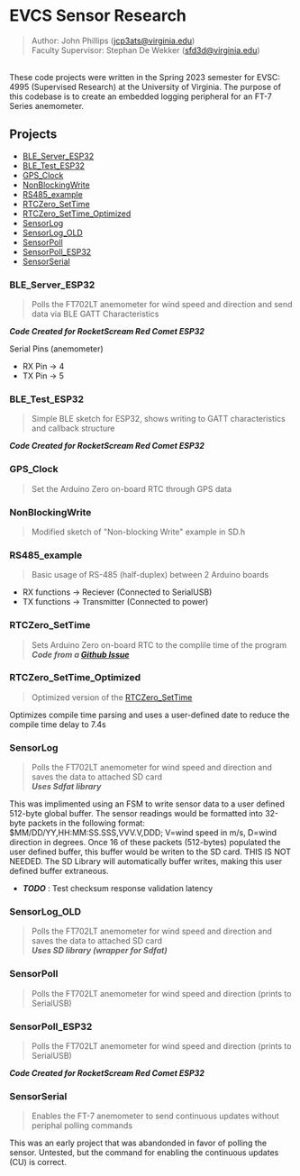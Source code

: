 # EVCS Sensor Research

>Author: John Phillips (jcp3ats@virginia.edu) <br>
Faculty Supervisor: Stephan De Wekker (sfd3d@virginia.edu)
<br>
These code projects were written in the Spring 2023 semester for EVSC: 4995 (Supervised Research) at the University of Virginia.  The purpose of this codebase is to create an embedded logging peripheral for an FT-7 Series anemometer.


## Projects
* [BLE_Server_ESP32](#ble_server_esp32)
* [BLE_Test_ESP32](#ble_test_esp32)
* [GPS_Clock](#gps_clock)
* [NonBlockingWrite](#nonblockingwrite)
* [RS485_example](#rs485_example)
* [RTCZero_SetTime](#rtczero_settime)
* [RTCZero_SetTime_Optimized](#rtczero_settime_optimized)
* [SensorLog](#sensorlog)
* [SensorLog_OLD](#sensorlog_old)
* [SensorPoll](#sensorpoll)
* [SensorPoll_ESP32](#sensorpoll_esp32)
* [SensorSerial](#sensorserial)

### BLE_Server_ESP32
> Polls the FT702LT anemometer for wind speed and direction and send data via BLE GATT Characteristics

***Code Created for RocketScream Red Comet ESP32***

Serial Pins (anemometer)
- RX Pin -> 4
- TX Pin -> 5

### BLE_Test_ESP32
> Simple BLE sketch for ESP32, shows writing to GATT characteristics and callback structure

***Code Created for RocketScream Red Comet ESP32***

### GPS_Clock
> Set the Arduino Zero on-board RTC through GPS data

### NonBlockingWrite
> Modified sketch of "Non-blocking Write" example in SD.h

### RS485_example
> Basic usage of RS-485 (half-duplex) between 2 Arduino boards
- RX functions -> Reciever (Connected to SerialUSB)
- TX functions -> Transmitter (Connected to power)

### RTCZero_SetTime
> Sets Arduino Zero on-board RTC to the complile time of the program <br>
***Code from a [Github Issue](https://github.com/arduino-libraries/RTCZero/issues/53)***

### RTCZero_SetTime_Optimized
> Optimized version of the [RTCZero_SetTime](#rtczero_settime)

Optimizes compile time parsing and uses a user-defined date to reduce the compile time delay to 7.4s

### SensorLog
> Polls the FT702LT anemometer for wind speed and direction and saves the data to attached SD card <br> ***Uses Sdfat library***

This was implimented using an FSM to write sensor data to a user defined 512-byte global buffer. The sensor readings would be formatted into 32-byte packets in the following format: $MM/DD/YY,HH:MM:SS.SSS,VVV.V,DDD; V=wind speed in m/s, D=wind direction in degrees. Once 16 of these packets (512-bytes) populated the user defined buffer, this buffer would be writen to the SD card.  THIS IS NOT NEEDED.  The SD Library will automatically buffer writes, making this user defined buffer extraneous.
- ***TODO*** : Test checksum response validation latency

### SensorLog_OLD
> Polls the FT702LT anemometer for wind speed and direction and saves the data to attached SD card <br> ***Uses SD library (wrapper for Sdfat)***

### SensorPoll
> Polls the FT702LT anemometer for wind speed and direction (prints to SerialUSB)

### SensorPoll_ESP32
> Polls the FT702LT anemometer for wind speed and direction (prints to SerialUSB)

***Code Created for RocketScream Red Comet ESP32***

### SensorSerial
> Enables the FT-7 anemometer to send continuous updates without periphal polling commands

This was an early project that was abandonded in favor of polling the sensor.  Untested, but the command for enabling the continuous updates (CU) is correct.
